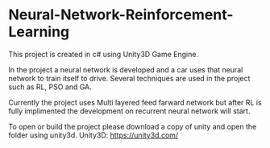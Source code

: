 # Neural-Network-Reinforcement-Learning
This project is created in c# using Unity3D Game Engine.

In the project a neural network is developed and a car uses that neural network to train itself to drive. Several techniques are used in the project such as RL, PSO and GA.

Currently the project uses Multi layered feed farward network but after RL is fully implimented the development on recurrent neural network will start.

To open or build the project please download a copy of unity and open the folder using unity3d.
Unity3D: https://unity3d.com/